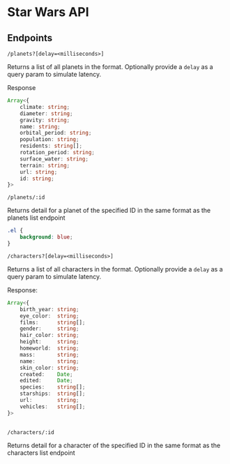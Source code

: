 # Star Wars API 

## Endpoints 

`/planets?[delay=<milliseconds>]`

Returns a list of all planets in the format. Optionally provide a `delay` as a query param to simulate latency.

Response

```ts
Array<{
    climate: string;
    diameter: string;
    gravity: string;
    name: string;
    orbital_period: string;
    population: string;
    residents: string[];
    rotation_period: string;
    surface_water: string;
    terrain: string;
    url: string;
    id: string;
}>        
```


`/planets/:id`

Returns detail for a planet of the specified ID in the same format as the planets list endpoint

```css
.el {
    background: blue;
}
```

`/characters?[delay=<milliseconds>]`

Returns a list of all characters in the format. Optionally provide a `delay` as a query param to simulate latency.

Response:

```typescript
Array<{
    birth_year: string;
    eye_color:  string;
    films:      string[];
    gender:     string;
    hair_color: string;
    height:     string;
    homeworld:  string;
    mass:       string;
    name:       string;
    skin_color: string;
    created:    Date;
    edited:     Date;
    species:    string[];
    starships:  string[];
    url:        string;
    vehicles:   string[];
}> 
    
```

`/characters/:id`

Returns detail for a character of the specified ID in the same format as the characters list endpoint